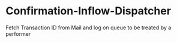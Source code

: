 # Confirmation-Inflow-Dispatcher
Fetch Transaction ID from Mail and log on queue to be treated by a performer 
